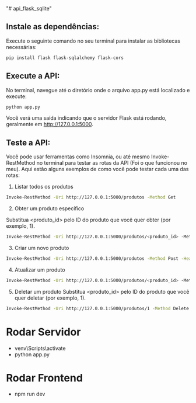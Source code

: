 "# api_flask_sqlite" 

## Instale as dependências:
Execute o seguinte comando no seu terminal para instalar as bibliotecas necessárias:

```bash
pip install flask flask-sqlalchemy flask-cors
```

## Execute a API:
No terminal, navegue até o diretório onde o arquivo app.py está localizado e execute:

```bash
python app.py
```

Você verá uma saída indicando que o servidor Flask está rodando, geralmente em http://127.0.0.1:5000.

## Teste a API:
Você pode usar ferramentas como Insomnia, ou até mesmo Invoke-RestMethod no terminal para testar as rotas da API (Foi o que funcionou no meu). Aqui estão alguns exemplos de como você pode testar cada uma das rotas:

1. Listar todos os produtos

```bash
Invoke-RestMethod -Uri http://127.0.0.1:5000/produtos -Method Get
```


2. Obter um produto específico

Substitua <produto_id> pelo ID do produto que você quer obter (por exemplo, 1).

```bash
Invoke-RestMethod -Uri http://127.0.0.1:5000/produtos/<produto_id> -Method Get
```


3. Criar um novo produto

```bash
Invoke-RestMethod -Uri http://127.0.0.1:5000/produtos -Method Post -Headers @{"Content-Type"="application/json"} -Body '{"nome": "Produto Teste", "preco": 10.99}'
```


4. Atualizar um produto

```bash
Invoke-RestMethod -Uri http://127.0.0.1:5000/produtos/<produto_id> -Method Put -Headers @{"Content-Type"="application/json"} -Body '{"nome": "Produto Atualizado", "preco": 12.99}'
```

5. Deletar um produto
Substitua <produto_id> pelo ID do produto que você quer deletar (por exemplo, 1).

```bash
Invoke-RestMethod -Uri http://127.0.0.1:5000/produtos/1 -Method Delete
```

# Rodar Servidor

* venv\Scripts\activate
* python app.py

# Rodar Frontend

* npm run dev